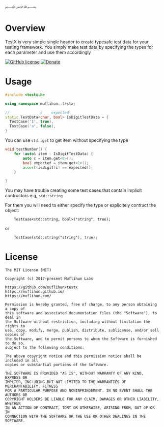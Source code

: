 ﷽

# Overview
TestX is very simple single header to create typesafe test data for your testing framework. You simply make test data by specifying the types for each parameter and use them accordingly

[![GitHub license](https://img.shields.io/badge/license-MIT-blue.svg)](https://github.com/muflihun/testx/blob/master/LICENSE)
[![Donate](https://img.shields.io/badge/Donate-PayPal-green.svg)](https://www.paypal.me/MuflihunDotCom/25)

# Usage

```c++
#include <testx.h>

using namespace muflihun::testx;

//              c    expected
static TestData<char, bool> IsDigitTestData = {
  TestCase('1', true),
  TestCase('a', false),
}
```

You can use `std::get` to get item without specifying the type

```c++
void testNumber() {
    for (auto& item : IsDigitTestData) {
        auto c = item.get<0>();
        bool expected = item.get<1>();
        assert(isdigit(c) == expected));
    }

}
```

You may have trouble creating some test cases that contain implicit contructors e.g, `std::string`

For them you will need to either specify the type or explicitely contruct the object:

```
    TestCase<std::string, bool>("string", true);
```

or

```
    TestCase(std::string("string"), true);
```

# License
```
The MIT License (MIT)

Copyright (c) 2017-present Muflihun Labs

https://github.com/muflihun/testx
https://muflihun.github.io/
https://muflihun.com/

Permission is hereby granted, free of charge, to any person obtaining a copy of
this software and associated documentation files (the "Software"), to deal in
the Software without restriction, including without limitation the rights to
use, copy, modify, merge, publish, distribute, sublicense, and/or sell copies of
the Software, and to permit persons to whom the Software is furnished to do so,
subject to the following conditions:

The above copyright notice and this permission notice shall be included in all
copies or substantial portions of the Software.

THE SOFTWARE IS PROVIDED "AS IS", WITHOUT WARRANTY OF ANY KIND, EXPRESS OR
IMPLIED, INCLUDING BUT NOT LIMITED TO THE WARRANTIES OF MERCHANTABILITY, FITNESS
FOR A PARTICULAR PURPOSE AND NONINFRINGEMENT. IN NO EVENT SHALL THE AUTHORS OR
COPYRIGHT HOLDERS BE LIABLE FOR ANY CLAIM, DAMAGES OR OTHER LIABILITY, WHETHER
IN AN ACTION OF CONTRACT, TORT OR OTHERWISE, ARISING FROM, OUT OF OR IN
CONNECTION WITH THE SOFTWARE OR THE USE OR OTHER DEALINGS IN THE SOFTWARE.
```
